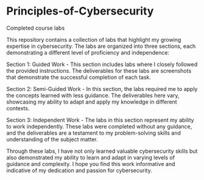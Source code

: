# Principles-of-Cybersecurity
Completed course labs 

This repository contains a collection of labs that highlight my growing expertise in cybersecurity. The labs are organized into three sections, each demonstrating a different level of proficiency and independence:

Section 1: Guided Work - This section includes labs where I closely followed the provided instructions. The deliverables for these labs are screenshots that demonstrate the successful completion of each task.

Section 2: Semi-Guided Work - In this section, the labs required me to apply the concepts learned with less guidance. The deliverables here vary, showcasing my ability to adapt and apply my knowledge in different contexts.

Section 3: Independent Work - The labs in this section represent my ability to work independently. These labs were completed without any guidance, and the deliverables are a testament to my problem-solving skills and understanding of the subject matter.

Through these labs, I have not only learned valuable cybersecurity skills but also demonstrated my ability to learn and adapt in varying levels of guidance and complexity. I hope you find this work informative and indicative of my dedication and passion for cybersecurity.
